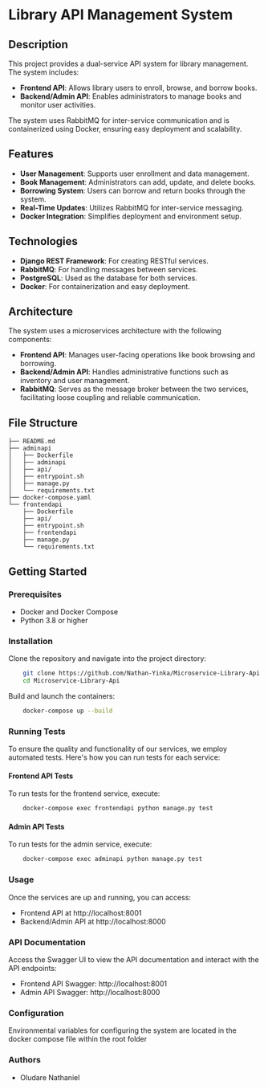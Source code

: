 # Library API Management System

## Description
This project provides a dual-service API system for library management. The system includes:
- **Frontend API**:  Allows library users to enroll, browse, and borrow books.
- **Backend/Admin API**: Enables administrators to manage books and monitor user activities.

The system uses RabbitMQ for inter-service communication and is containerized using Docker, ensuring easy deployment and scalability.

## Features
- **User Management**: Supports user enrollment and data management.
- **Book Management**: Administrators can add, update, and delete books.
- **Borrowing System**: Users can borrow and return books through the system.
- **Real-Time Updates**: Utilizes RabbitMQ for inter-service messaging.
- **Docker Integration**: Simplifies deployment and environment setup.

## Technologies
- **Django REST Framework**: For creating RESTful services.
- **RabbitMQ**: For handling messages between services.
- **PostgreSQL**: Used as the database for both services.
- **Docker**: For containerization and easy deployment.

## Architecture
The system uses a microservices architecture with the following components:
- **Frontend API**: Manages user-facing operations like book browsing and borrowing.
- **Backend/Admin API**: Handles administrative functions such as inventory and user management.
- **RabbitMQ**: Serves as the message broker between the two services, facilitating loose coupling and reliable communication.

## File Structure

```plaintext
├── README.md
├── adminapi
│   ├── Dockerfile
│   ├── adminapi
│   ├── api/
│   ├── entrypoint.sh
│   ├── manage.py
│   └── requirements.txt
├── docker-compose.yaml
└── frontendapi
    ├── Dockerfile
    ├── api/
    ├── entrypoint.sh
    ├── frontendapi
    ├── manage.py
    └── requirements.txt
```

## Getting Started

### Prerequisites
- Docker and Docker Compose
- Python 3.8 or higher

### Installation
Clone the repository and navigate into the project directory:
```bash
    git clone https://github.com/Nathan-Yinka/Microservice-Library-Api.git
    cd Microservice-Library-Api
```

Build and launch the containers:
```bash
    docker-compose up --build
```

### Running Tests
To ensure the quality and functionality of our services, we employ automated tests. Here's how you can run tests for each service:

#### Frontend API Tests
To run tests for the frontend service, execute:
```bash
    docker-compose exec frontendapi python manage.py test
```

#### Admin API Tests
To run tests for the admin service, execute:
```bash
    docker-compose exec adminapi python manage.py test
```


### Usage
Once the services are up and running, you can access:
- Frontend API at http://localhost:8001
- Backend/Admin API at http://localhost:8000


### API Documentation
Access the Swagger UI to view the API documentation and interact with the API endpoints:

- Frontend API Swagger: http://localhost:8001
- Admin API Swagger: http://localhost:8000

### Configuration
Environmental variables for configuring the system are located in the docker compose  file within the root folder

### Authors
- Oludare Nathaniel


